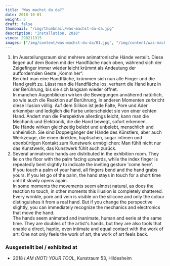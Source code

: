 ```yaml
---
title: "Was machst du da?"
date: 2018-10-01
weight: 5
draft: false
thumbnail: "/img/thumbnail/was-machst-du-da.jpg"
description: "Installation, 2018"
vimeo: 298211915
images: ["/img/content/was-machst-du-da/01.jpg", "/img/content/was-machst-du-da/02.jpg"]
---
```


1. Im Ausstellungsraum sind mehrere animatronische Hände verteilt. Diese liegen auf dem Boden mit der Handfläche nach oben, während sich der Zeigefinger immer wieder leicht krümmt als Andeutung der auffordernden Geste „Komm her“. \
Berührt man eine Handfläche, krümmen sich nun alle Finger und die Hand greift zu. Lässt man die Handfläche los, verharrt die Hand kurz in der Berührung, bis sie sich langsam wieder öffnet. \
In manchen Augenblicken wirken die Bewegungen annähernd natürlich, so wie auch die Reaktion auf Berührung, in anderen Momenten zerbricht diese Illusion völlig. Auf dem Silikon ist jede Falte, Pore und Ader erkennbar und lediglich die Farbe unterscheidet sie von einer echten Hand. Ändert man die Perspektive allerdings leicht, kann man die Mechanik und Elektronik, die die Hand bewegt, sofort erkennen. \
Die Hände wirken gleichzeitig belebt und unbelebt, menschlich und unheimlich. Sie sind Doppelgänger der Hände des Künstlers, aber auch Werkzeuge, die einen direkten, haptischen, sogar intimen und ebenbürtigen Kontakt zum Kunstwerk ermöglichen: Man fühlt nicht nur das Kunstwerk, das Kunstwerk fühlt auch zurück.
2. Several animatronic hands are distributed in the exhibition room. They lie on the floor with the palm facing upwards, while the index finger is repeatedly bent slightly to indicate the inviting gesture 'come here'. \
If you touch a palm of your hand, all fingers bend and the hand grabs yours. If you let go of the palm, the hand stays in touch for a short time until it slowly opens again. \
In some moments the movements seem almost natural, as does the reaction to touch, in other moments this illusion is completely shattered. Every wrinkle, pore and vein is visible on the silicone and only the colour distinguishes it from a real hand. But if you change the perspective slightly, you can immediately recognize the mechanics and electronics that move the hand. \
The hands seem animated and inanimate, human and eerie at the same time. They are doubles of the artist's hands, but they are also tools that enable a direct, haptic, even intimate and equal contact with the work of art: One not only feels the work of art, the work of art feels back.

### Ausgestellt bei / exhibited at
* 2018 *I AM (NOT) YOUR TOOL*, Kunstraum 53, Hildesheim
